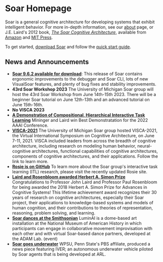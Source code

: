 # Soar Homepage

Soar is a general cognitive architecture for developing systems that exhibit intelligent behavior. For more in-depth information, see our [about](home/About.md) page, or J.E. Laird's 2012 book, [*The Soar Cognitive Architecture*](http://www.eecs.umich.edu/~soar/sitemaker/misc/7688_jkt_au.pdf), available from [Amazon](http://www.amazon.com/Soar-Cognitive-Architecture-John-Laird/dp/0262122960/ref=sr_1_sc_1?ie=UTF8&qid=1332172759&sr=8-1-spell) and [MIT Press](https://web.archive.org/web/20240405085728/https://mitpress.mit.edu/books/soar-cognitive-architecture).

To get started, [download Soar](https://github.com/SoarGroup/Soar/releases/tag/releases/9.6.2) and follow the [quick start guide](home/QuickStart.md).

## News and Announcements

* [**Soar 9.6.2 available for download**](https://github.com/SoarGroup/Soar/releases/tag/releases/9.6.2): This release of Soar contains ergonomic improvements to the debugger and Soar CLI, lots of new VisualSoar features, and plenty of bug fixes and stability improvements.
* **43rd Soar Workshop 2023** The University of Michigan Soar group will host the 43rd Soar Workshop from June 14th-15th 2023. There will be a beginner Soar tutorial on June 12th-13th and an advanced tutorial on June 15th-16th.
* **No VISCA 2023**
* [**A Demonstration of Compositional, Hierarchical Interactive Task Learning**](https://cse.engin.umich.edu/stories/aaai-best-demonstration-award-for-developing-an-ai-agent-that-learns-tasks-from-natural-language-instructions) Mininger and Laird win Best Demonstratation for the 2022 AAAI Conference.
* [**VISCA-2021**](https://visca.engin.umich.edu/) The University of Michigan Soar group hosted VISCA-2021, the Virtual International Symposium on Cognitive Architecture, on June 7-11, 2021. VISCA included leaders from across the breadth of cognitive architecture, including research on modeling human behavior, neural-cognitive architectures, functional capabilities of cognitive architectures, components of cognitive architectures, and their applications. Follow the link to learn more.
* [**Rosie is on GitHub**](https://soargroup.github.io/rosie/) To learn more about the Soar group's interactive task learning (ITL) research, please visit the recently updated Rosie site.
* [**Laird and Rosenbloom awarded Herbert A. Simon Prize**](https://news.engin.umich.edu/2019/01/recognizing-a-lifetime-of-achievement-in-cognitive-systems/) Congratulations to Professor John Laird and Professor Paul Rosenbloom for being awarded the 2018 Herbert A. Simon Prize for Advances in Cognitive Systems! This lifetime achievement award recognizes their 30 years of research on cognitive architectures, especially their Soar project, their applications to knowledge-based systems and models of human cognition, and their contributions to theories of representation, reasoning, problem solving, and learning.
* [**Soar dances at the Smithsonian**](https://web.archive.org/web/20240405085728/https://drive.google.com/file/d/0B7Q1JqWywb_ndDBILVUwd084N00/view) LuminAI is a dome-based art installation at the National Museum of American History in which participants can engage in collaborative movement improvisation with each other and with virtual Soar-based dance partners, developed at the ADAM Lab. (event)
* [**Soar goes underwater**](https://web.archive.org/web/20240405085728/https://www.youtube.com/watch?v=0uvAieZqwEQ) WPSU, Penn State's PBS affiliate, produced a news piece featuring IVER; an autonomous underwater vehicle piloted by Soar agents that is being developed at ARL.
